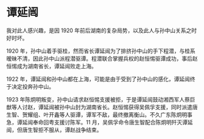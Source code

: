 # 谭延闿

我对此人感兴趣，是因 1920 年前后湖南的复杂局势，以及此人与孙中山关系之时好时坏。

1920 年，孙中山着手驱桂，然而省长谭延闿为了排挤孙中山的手下程潜，与桂系暧昧不清，因此孙中山派程潜驱谭。程潜联合掌握兵权的赵恒惕驱谭成功，事后赵恒惕成为湖南省长，谭延闿败走上海。

1922 年，谭延闿和孙中山都在上海，可能是由于受到了孙中山的感化，谭延闿终于决定投奔孙中山。

1923 年陈炯明叛变，孙中山请求赵恒惕支援被拒，于是谭延闿鼓动湘西军人蔡巨猷等人讨赵，谭延闿被孙中山封为湖南省长。赵恒惕获得吴佩孚支援，同时派遣唐生智、贺耀组、叶开鑫等人驱谭，谭军不敌，最终撤离衡山。不久广东陈炯明事急，谭延闿奉命回粤支援讨陈军。11 月，吴佩孚命令唐生智配合陈炯明歼灭谭延闿，但唐生智拒不服从，谭赵战争结束。
